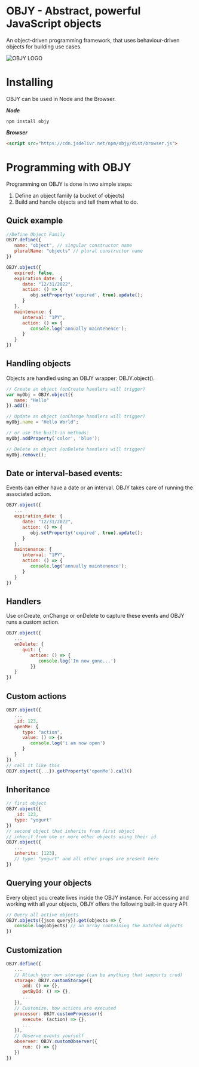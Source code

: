 # OBJY - Abstract, powerful JavaScript objects

An object-driven programming framework, that uses behaviour-driven objects for building use cases.

![OBJY LOGO](https://objy.xyz/assets/img/objy-arch-objects-slim.png "OBJY")

# Installing

OBJY can be used in Node and the Browser.

***Node***

```shell
npm install objy
```

***Browser***

```html
<script src="https://cdn.jsdelivr.net/npm/objy/dist/browser.js">
```


# Programming with OBJY

Programming on OBJY is done in two simple steps:

1. Define an object family (a bucket of objects)
2. Build and handle objects and tell them what to do.


## Quick example

```javascript
//Define Object Family
OBJY.define({
   name: "object", // singular constructor name
   pluralName: "objects" // plural constructor name
})

OBJY.object({
   expired: false,
   expiration_date: {
      date: "12/31/2022",
      action: () => {
         obj.setProperty('expired', true).update();
      }
   },
   maintenance: {
      interval: "1PY",
      action: () => {
         console.log('annually maintenence');
      }
   }
})
```


## Handling objects

Objects are handled using an OBJY wrapper: OBJY.object().

```javascript
// Create an object (onCreate handlers will trigger)
var myObj = OBJY.object({
   name: "Hello"
}).add();

// Update an object (onChange handlers will trigger)
myObj.name = "Hello World";

// or use the built-in methods:
myObj.addProperty('color', 'blue');

// Delete an object (onDelete handlers will trigger)
myObj.remove();
```

## Date or interval-based events:

Events can either have a date or an interval. OBJY takes care of running the associated action.

```javascript
OBJY.object({
   ...
   expiration_date: {
      date: "12/31/2022",
      action: () => {
         obj.setProperty('expired', true).update();
      }
   },
   maintenance: {
      interval: "1PY",
      action: () => {
         console.log('annually maintenence');
      }
   }
})
```

## Handlers

Use onCreate, onChange or onDelete to capture these events and OBJY runs a custom action.

```javascript
OBJY.object({
   ...
   onDelete: {
      quit: {
         action: () => {
            console.log('Im now gone...')
         }}
   }
})
```

## Custom actions

```javascript
OBJY.object({
   ...
   _id: 123,
   openMe: {
      type: "action",
      value: () => {x
         console.log('i am now open')
      }
   }
})
// call it like this
OBJY.object({...}).getProperty('openMe').call()
```

## Inheritance

```javascript
// first object
OBJY.object({
   _id: 123,
   type: "yogurt"
})
// second object that inherits from first object
// inherit from one or more other objects using their id
OBJY.object({
   ... 
   inherits: [123], 
   // type: "yogurt" and all other props are present here
})
``` 

## Querying your objects

Every object you create lives inside the OBJY instance. For accessing and working with all your objects, OBJY offers the following built-in query API:

```javascript
// Query all active objects
OBJY.objects({json query}).get(objects => {
   console.log(objects) // an array containing the matched objects
})
```


## Customization

```javascript
OBJY.define({
   ...
   // Attach your own storage (can be anything that supports crud)
   storage: OBJY.customStorage({
      add: () => {},
      getById: () => {},
      ...
   }),
   // Customize, how actions are executed
   processor: OBJY.customProcessor({
      execute: (action) => {}, 
      ...
   }),
   // Observe events yourself
   observer: OBJY.customObserver({
      run: () => {}
   })
})
```